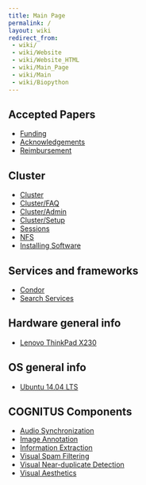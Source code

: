 ```yaml
---
title: Main Page
permalink: /
layout: wiki
redirect_from:
 - wiki/
 - wiki/Website
 - wiki/Website_HTML
 - wiki/Main_Page
 - wiki/Main
 - wiki/Biopython
---
```


## Accepted Papers

-   [Funding](/wiki/Funding "wikilink")
-   [Acknowledgements](/wiki/Acknowledgements "wikilink")
-   [Reimbursement](/wiki/Reimbursement "wikilink")

## Cluster

-   [Cluster](/wiki/Cluster "wikilink")
-   [Cluster/FAQ](/wiki/Cluster/FAQ "wikilink")
-   [Cluster/Admin](/wiki/Cluster/Admin "wikilink")
-   [Cluster/Setup](/wiki/Cluster/Setup "wikilink")
-   [Sessions](/wiki/Sessions "wikilink")
-   [NFS](/wiki/NFS "wikilink")
-   [Installing Software](/wiki/Installing_Software "wikilink")

## Services and frameworks

-   [Condor](/wiki/Condor "wikilink")
-   [Search Services](/wiki/Search_Services "wikilink")

## Hardware general info

-   [Lenovo ThinkPad X230](/wiki/Lenovo_ThinkPad_X230 "wikilink")

## OS general info

-   [Ubuntu 14.04 LTS](/wiki/Ubuntu_14.04_LTS "wikilink")

## COGNITUS Components

-   [Audio Synchronization](/wiki/Audio_Synchronization "wikilink")
-   [Image Annotation](/wiki/Image_Annotation "wikilink")
-   [Information Extraction](/wiki/Information_Extraction "wikilink")
-   [Visual Spam Filtering](/wiki/Visual_Spam_Filtering "wikilink")
-   [Visual Near-duplicate
    Detection](/wiki/Visual_Near-duplicate_Detection "wikilink")
-   [Visual Aesthetics](/wiki/Visual_Aesthetics "wikilink")
